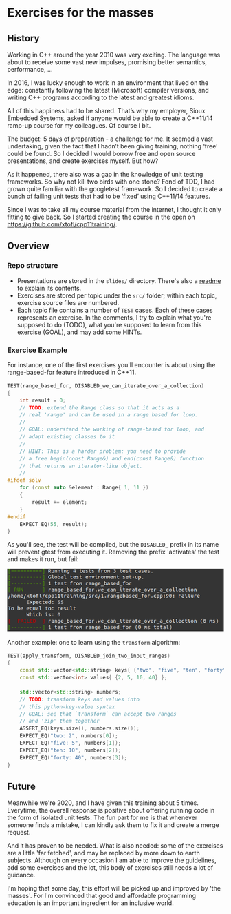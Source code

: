 # Exercises for the masses

## History

Working in C++ around the year 2010 was very exciting. The language was about
to receive some vast new impulses, promising better semantics, performance, …

In 2016, I was lucky enough to work in an environment that lived on the edge:
constantly following the latest (Microsoft) compiler versions, and writing C++
programs according to the latest and greatest idioms.

All of this happiness had to be shared. That’s why my employer, Sioux Embedded
Systems, asked if anyone would be able to create a C++11/14 ramp-up course for
my colleagues. Of course I bit.

The budget: 5 days of preparation - a challenge for me. It seemed a vast
undertaking, given the fact that I hadn’t been giving training, nothing ‘free’
could be found. So I decided I would borrow free and open source presentations,
and create exercises myself. But how?

As it happened, there also was a gap in the knowledge of unit testing
frameworks. So why not kill two birds with one stone? Fond of TDD, I had grown
quite familiar with the googletest framework. So I decided to create a bunch of
failing unit tests that had to be ‘fixed’ using C++11/14 features.

Since I was to take all my course material from the internet, I thought it only
fitting to give back. So I started creating the course in the open on
https://github.com/xtofl/cpp11training/.

## Overview

### Repo structure

* Presentations are stored in the `slides/` directory. There's also a
  [readme](slides/README.md) to explain its contents.
* Exercises are stored per topic under the `src/` folder; within each topic,
  exercise source files are numbered.
* Each topic file contains a number of `TEST` cases.  Each of these cases represents
  an exercise.  In the comments, I try to explain what you're supposed to do (TODO),
  what you're supposed to learn from this exercise (GOAL), and may add some HINTs.

### Exercise Example

For instance, one of the first exercises you'll encounter is about using the
range-based-for feature introduced in C++11.

```c++
TEST(range_based_for, DISABLED_we_can_iterate_over_a_collection)
{
    int result = 0;
    // TODO: extend the Range class so that it acts as a
    // real 'range' and can be used in a range based for loop.
    //
    // GOAL: understand the working of range-based for loop, and
    // adapt existing classes to it
    //
    // HINT: This is a harder problem: you need to provide
    // a free begin(const Range&) and end(const Range&) function
    // that returns an iterator-like object.
    //
#ifdef solv
    for (const auto &element : Range{ 1, 11 })
    { 
        result += element;
    }
#endif
    EXPECT_EQ(55, result);
}
```

As you'll see, the test will
be compiled, but the `DISABLED_` prefix in its name will prevent gtest from
executing it.  Removing the prefix 'activates' the test and makes it run,
but fail:

![failing-test.png](failing-test.png)

Another example: one to learn using the `transform` algorithm:

```c++
TEST(apply_transform, DISABLED_join_two_input_ranges)
{
    const std::vector<std::string> keys{ {"two", "five", "ten", "forty"} };
    const std::vector<int> values{ {2, 5, 10, 40} };

    std::vector<std::string> numbers;
    // TODO: transform keys and values into
    // this python-key-value syntax
    // GOAL: see that `transform` can accept two ranges
    // and 'zip' them together
    ASSERT_EQ(keys.size(), numbers.size());
    EXPECT_EQ("two: 2", numbers[0]);
    EXPECT_EQ("five: 5", numbers[1]);
    EXPECT_EQ("ten: 10", numbers[2]);
    EXPECT_EQ("forty: 40", numbers[3]);
}
```

## Future

Meanwhile we're 2020, and I have given this training about 5 times. Everytime,
the overall response is positive about offering running code in the form of
isolated unit tests. The fun part for me is that whenever someone finds a
mistake, I can kindly ask them to fix it and create a merge request.

And it has proven to be needed. What is also needed: some of the exercises are
a little 'far fetched', and may be replaced by more down to earth subjects.
Although on every occasion I am able to improve the guidelines, add some
exercises and the lot, this body of exercises still needs a lot of guidance.

I'm hoping that some day, this effort will be picked up and improved by 'the
masses'. For I'm convinced that good and affordable programming education is
an important ingredient for an inclusive world.
